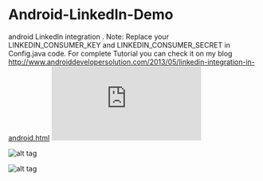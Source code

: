 Android-LinkedIn-Demo
=====================

android LinkedIn integration . Note: Replace your LINKEDIN_CONSUMER_KEY and LINKEDIN_CONSUMER_SECRET in Config.java code. For complete Tutorial  you can check it on my blog http://www.androiddevelopersolution.com/2013/05/linkedin-integration-in-android.html
![alt tag](http://www.androiddevelopersolution.com/2013/05/linkedin-integration-in-android.html)

![alt tag](http://1.bp.blogspot.com/-3ZsnvIujo54/UZSxKeo6PBI/AAAAAAAAAw0/GLKBf523aaI/s1600/linkedin+login.jpg)

![alt tag](http://1.bp.blogspot.com/-4ACcGbn-s-4/UZSxKS1aLCI/AAAAAAAAAws/Ac1ZXnEyEaM/s1600/Linkedin+_share.jpg)
